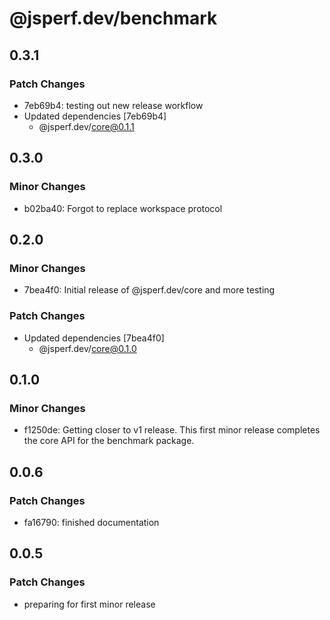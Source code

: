 # @jsperf.dev/benchmark

## 0.3.1

### Patch Changes

- 7eb69b4: testing out new release workflow
- Updated dependencies [7eb69b4]
  - @jsperf.dev/core@0.1.1

## 0.3.0

### Minor Changes

- b02ba40: Forgot to replace workspace protocol

## 0.2.0

### Minor Changes

- 7bea4f0: Initial release of @jsperf.dev/core and more testing

### Patch Changes

- Updated dependencies [7bea4f0]
  - @jsperf.dev/core@0.1.0

## 0.1.0

### Minor Changes

- f1250de: Getting closer to v1 release. This first minor release completes the core API for the benchmark package.

## 0.0.6

### Patch Changes

- fa16790: finished documentation

## 0.0.5

### Patch Changes

- preparing for first minor release

